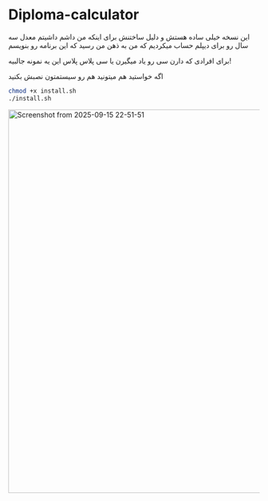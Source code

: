 # Diploma-calculator

این نسخه خیلی ساده هستش و دلیل ساختنش برای اینکه
 من داشم داشیتم معدل سه سال رو برای دیپلم حساب میکردیم که من به ذهن من رسید که  این برنامه رو بنویسم 


برای افرادی که دارن سی رو یاد میگیرن یا سی پلاس پلاس این یه نمونه جالبیه! 


اگه خواستید هم میتونید هم رو سیستمتون نصبش بکنید 
```bash
chmod +x install.sh
./install.sh
```



<img width="1024" height="768" alt="Screenshot from 2025-09-15 22-51-51" src="https://github.com/user-attachments/assets/c7ea3337-0994-4299-bada-555aa0e8a10e" />
